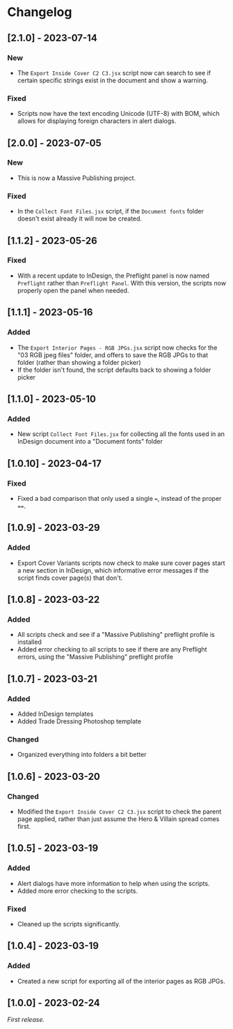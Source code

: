 # Changelog

## [2.1.0] - 2023-07-14

### New

- The `Export Inside Cover C2 C3.jsx` script now can search to see if certain specific strings exist in the document and show a warning.

### Fixed

- Scripts now have the text encoding Unicode (UTF-8) with BOM, which allows for displaying foreign characters in alert dialogs.

## [2.0.0] - 2023-07-05

### New

- This is now a Massive Publishing project.

### Fixed

- In the `Collect Font Files.jsx` script, if the `Document fonts` folder doesn't exist already it will now be created.

## [1.1.2] - 2023-05-26

### Fixed

- With a recent update to InDesign, the Preflight panel is now named `Preflight` rather than `Preflight Panel`. With this version, the scripts now properly open the panel when needed.

## [1.1.1] - 2023-05-16

### Added

- The `Export Interior Pages - RGB JPGs.jsx` script now checks for the "03 RGB jpeg files" folder, and offers to save the RGB JPGs to that folder (rather than showing a folder picker)
- If the folder isn't found, the script defaults back to showing a folder picker

## [1.1.0] - 2023-05-10

### Added

- New script `Collect Font Files.jsx` for collecting all the fonts used in an InDesign document into a "Document fonts" folder

## [1.0.10] - 2023-04-17

### Fixed

- Fixed a bad comparison that only used a single `=`, instead of the proper `==`.

## [1.0.9] - 2023-03-29

### Added

- Export Cover Variants scripts now check to make sure cover pages start a new section in InDesign, which informative error messages if the script finds cover page(s) that don't.

## [1.0.8] - 2023-03-22

### Added

- All scripts check and see if a "Massive Publishing" preflight profile is installed
- Added error checking to all scripts to see if there are any Preflight errors, using the "Massive Publishing" preflight profile

## [1.0.7] - 2023-03-21

### Added

- Added InDesign templates
- Added Trade Dressing Photoshop template

### Changed

- Organized everything into folders a bit better

## [1.0.6] - 2023-03-20

### Changed

- Modified the `Export Inside Cover C2 C3.jsx` script to check the parent page applied, rather than just assume the Hero & Villain spread comes first.

## [1.0.5] - 2023-03-19

### Added

- Alert dialogs have more information to help when using the scripts.
- Added more error checking to the scripts.

### Fixed

- Cleaned up the scripts significantly.

## [1.0.4] - 2023-03-19

### Added

- Created a new script for exporting all of the interior pages as RGB JPGs.

## [1.0.0] - 2023-02-24

_First release._